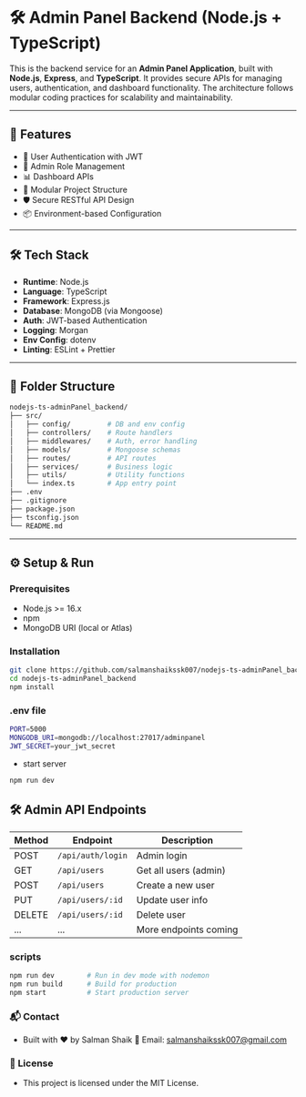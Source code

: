 # 🛠️ Admin Panel Backend (Node.js + TypeScript)

This is the backend service for an **Admin Panel Application**, built with **Node.js**, **Express**, and **TypeScript**. It provides secure APIs for managing users, authentication, and dashboard functionality. The architecture follows modular coding practices for scalability and maintainability.

---

## 🚀 Features

- 🔐 User Authentication with JWT
- 👤 Admin Role Management
- 📊 Dashboard APIs
- 🧱 Modular Project Structure
- 🛡️ Secure RESTful API Design
- 📦 Environment-based Configuration

---

## 🛠 Tech Stack

- **Runtime**: Node.js
- **Language**: TypeScript
- **Framework**: Express.js
- **Database**: MongoDB (via Mongoose)
- **Auth**: JWT-based Authentication
- **Logging**: Morgan
- **Env Config**: dotenv
- **Linting**: ESLint + Prettier

---

## 📁 Folder Structure
```bash
nodejs-ts-adminPanel_backend/
├── src/
│   ├── config/         # DB and env config
│   ├── controllers/    # Route handlers
│   ├── middlewares/    # Auth, error handling
│   ├── models/         # Mongoose schemas
│   ├── routes/         # API routes
│   ├── services/       # Business logic
│   ├── utils/          # Utility functions
│   └── index.ts        # App entry point
├── .env
├── .gitignore
├── package.json
├── tsconfig.json
└── README.md
```
---

## ⚙️ Setup & Run

### Prerequisites

- Node.js >= 16.x
- npm
- MongoDB URI (local or Atlas)

### Installation

```bash
git clone https://github.com/salmanshaikssk007/nodejs-ts-adminPanel_backend.git
cd nodejs-ts-adminPanel_backend
npm install
```
### .env file
```bash
PORT=5000
MONGODB_URI=mongodb://localhost:27017/adminpanel
JWT_SECRET=your_jwt_secret
```
- start server
```bash
npm run dev
```
## 🛠️ Admin API Endpoints

| Method | Endpoint           | Description               |
|--------|--------------------|---------------------------|
| POST   | `/api/auth/login`  | Admin login               |
| GET    | `/api/users`       | Get all users (admin)     |
| POST   | `/api/users`       | Create a new user         |
| PUT    | `/api/users/:id`   | Update user info          |
| DELETE | `/api/users/:id`   | Delete user               |
| ...    | ...                | More endpoints coming     |

### scripts
```bash
npm run dev        # Run in dev mode with nodemon
npm run build      # Build for production
npm start          # Start production server
```

### 📬 Contact
- Built with ❤️ by Salman Shaik
📧 Email: salmanshaikssk007@gmail.com

### 🪪 License
- This project is licensed under the MIT License.
